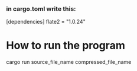 <h3>in cargo.toml write this:</h3>
[dependencies]
flate2 = "1.0.24"


<h1>How to run the program</h1>

cargo run source_file_name compressed_file_name
